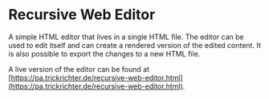 # Recursive Web Editor

A simple HTML editor that lives in a single HTML file. The editor can be used to edit itself and can create a rendered version of the edited content. It is also possible to export the changes to a new HTML file.

A live version of the editor can be found at [https://pa.trickrichter.de/recursive-web-editor.html](https://pa.trickrichter.de/recursive-web-editor.html).
